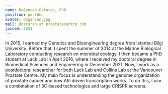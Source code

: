 ```yaml
---
name: Doğancan Özturan, PhD
position: postdoc
avatar: dogancan.jpg
mail: dozturan at prostatecentre.com
joined: 2021
---
```


<p>
In 2015, I earned my Genetics and Bioengineering degree from Istanbul Bilgi University. Before that, I spent the summer of 2014 at the Marine Biological Laboratory conducting research on microbial ecology. I then became a PhD student at Lack Lab in April 2016, where I received my doctoral degree in Biomedical Sciences and Engineering in December 2021. Now, I work as a postdoctoral researcher for both Lack Lab and Collins Lab at the Vancouver Prostate Centre. My main focus is understanding the genome organization of prostate cancer and how AR-driven transcription works. To do this, I use a combination of 3C-based technologies and large CRISPR screens.
</p>